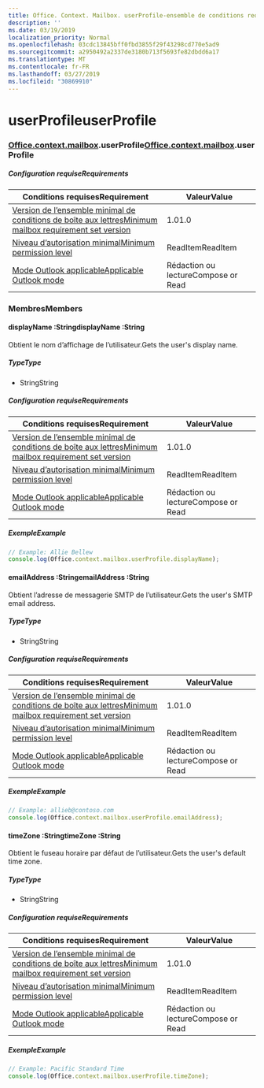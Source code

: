 ```yaml
---
title: Office. Context. Mailbox. userProfile-ensemble de conditions requises 1,3
description: ''
ms.date: 03/19/2019
localization_priority: Normal
ms.openlocfilehash: 03cdc13845bff0fbd3855f29f43298cd770e5ad9
ms.sourcegitcommit: a2950492a2337de3180b713f5693fe82dbdd6a17
ms.translationtype: MT
ms.contentlocale: fr-FR
ms.lasthandoff: 03/27/2019
ms.locfileid: "30869910"
---
```

# <a name="userprofile"></a><span data-ttu-id="1845c-102">userProfile</span><span class="sxs-lookup"><span data-stu-id="1845c-102">userProfile</span></span>

### <a name="officeofficemdcontextofficecontextmdmailboxofficecontextmailboxmduserprofile"></a><span data-ttu-id="1845c-103">[Office](Office.md)[.context](Office.context.md)[.mailbox](Office.context.mailbox.md).userProfile</span><span class="sxs-lookup"><span data-stu-id="1845c-103">[Office](Office.md)[.context](Office.context.md)[.mailbox](Office.context.mailbox.md).userProfile</span></span>

##### <a name="requirements"></a><span data-ttu-id="1845c-104">Configuration requise</span><span class="sxs-lookup"><span data-stu-id="1845c-104">Requirements</span></span>

|<span data-ttu-id="1845c-105">Conditions requises</span><span class="sxs-lookup"><span data-stu-id="1845c-105">Requirement</span></span>| <span data-ttu-id="1845c-106">Valeur</span><span class="sxs-lookup"><span data-stu-id="1845c-106">Value</span></span>|
|---|---|
|[<span data-ttu-id="1845c-107">Version de l’ensemble minimal de conditions de boîte aux lettres</span><span class="sxs-lookup"><span data-stu-id="1845c-107">Minimum mailbox requirement set version</span></span>](/office/dev/add-ins/reference/requirement-sets/outlook-api-requirement-sets)| <span data-ttu-id="1845c-108">1.0</span><span class="sxs-lookup"><span data-stu-id="1845c-108">1.0</span></span>|
|[<span data-ttu-id="1845c-109">Niveau d’autorisation minimal</span><span class="sxs-lookup"><span data-stu-id="1845c-109">Minimum permission level</span></span>](/outlook/add-ins/understanding-outlook-add-in-permissions)| <span data-ttu-id="1845c-110">ReadItem</span><span class="sxs-lookup"><span data-stu-id="1845c-110">ReadItem</span></span>|
|[<span data-ttu-id="1845c-111">Mode Outlook applicable</span><span class="sxs-lookup"><span data-stu-id="1845c-111">Applicable Outlook mode</span></span>](/outlook/add-ins/#extension-points)| <span data-ttu-id="1845c-112">Rédaction ou lecture</span><span class="sxs-lookup"><span data-stu-id="1845c-112">Compose or Read</span></span>|

### <a name="members"></a><span data-ttu-id="1845c-113">Membres</span><span class="sxs-lookup"><span data-stu-id="1845c-113">Members</span></span>

####  <a name="displayname-string"></a><span data-ttu-id="1845c-114">displayName :String</span><span class="sxs-lookup"><span data-stu-id="1845c-114">displayName :String</span></span>

<span data-ttu-id="1845c-115">Obtient le nom d’affichage de l’utilisateur.</span><span class="sxs-lookup"><span data-stu-id="1845c-115">Gets the user's display name.</span></span>

##### <a name="type"></a><span data-ttu-id="1845c-116">Type</span><span class="sxs-lookup"><span data-stu-id="1845c-116">Type</span></span>

*   <span data-ttu-id="1845c-117">String</span><span class="sxs-lookup"><span data-stu-id="1845c-117">String</span></span>

##### <a name="requirements"></a><span data-ttu-id="1845c-118">Configuration requise</span><span class="sxs-lookup"><span data-stu-id="1845c-118">Requirements</span></span>

|<span data-ttu-id="1845c-119">Conditions requises</span><span class="sxs-lookup"><span data-stu-id="1845c-119">Requirement</span></span>| <span data-ttu-id="1845c-120">Valeur</span><span class="sxs-lookup"><span data-stu-id="1845c-120">Value</span></span>|
|---|---|
|[<span data-ttu-id="1845c-121">Version de l’ensemble minimal de conditions de boîte aux lettres</span><span class="sxs-lookup"><span data-stu-id="1845c-121">Minimum mailbox requirement set version</span></span>](/office/dev/add-ins/reference/requirement-sets/outlook-api-requirement-sets)| <span data-ttu-id="1845c-122">1.0</span><span class="sxs-lookup"><span data-stu-id="1845c-122">1.0</span></span>|
|[<span data-ttu-id="1845c-123">Niveau d’autorisation minimal</span><span class="sxs-lookup"><span data-stu-id="1845c-123">Minimum permission level</span></span>](/outlook/add-ins/understanding-outlook-add-in-permissions)| <span data-ttu-id="1845c-124">ReadItem</span><span class="sxs-lookup"><span data-stu-id="1845c-124">ReadItem</span></span>|
|[<span data-ttu-id="1845c-125">Mode Outlook applicable</span><span class="sxs-lookup"><span data-stu-id="1845c-125">Applicable Outlook mode</span></span>](/outlook/add-ins/#extension-points)| <span data-ttu-id="1845c-126">Rédaction ou lecture</span><span class="sxs-lookup"><span data-stu-id="1845c-126">Compose or Read</span></span>|

##### <a name="example"></a><span data-ttu-id="1845c-127">Exemple</span><span class="sxs-lookup"><span data-stu-id="1845c-127">Example</span></span>

```javascript
// Example: Allie Bellew
console.log(Office.context.mailbox.userProfile.displayName);
```

####  <a name="emailaddress-string"></a><span data-ttu-id="1845c-128">emailAddress :String</span><span class="sxs-lookup"><span data-stu-id="1845c-128">emailAddress :String</span></span>

<span data-ttu-id="1845c-129">Obtient l’adresse de messagerie SMTP de l’utilisateur.</span><span class="sxs-lookup"><span data-stu-id="1845c-129">Gets the user's SMTP email address.</span></span>

##### <a name="type"></a><span data-ttu-id="1845c-130">Type</span><span class="sxs-lookup"><span data-stu-id="1845c-130">Type</span></span>

*   <span data-ttu-id="1845c-131">String</span><span class="sxs-lookup"><span data-stu-id="1845c-131">String</span></span>

##### <a name="requirements"></a><span data-ttu-id="1845c-132">Configuration requise</span><span class="sxs-lookup"><span data-stu-id="1845c-132">Requirements</span></span>

|<span data-ttu-id="1845c-133">Conditions requises</span><span class="sxs-lookup"><span data-stu-id="1845c-133">Requirement</span></span>| <span data-ttu-id="1845c-134">Valeur</span><span class="sxs-lookup"><span data-stu-id="1845c-134">Value</span></span>|
|---|---|
|[<span data-ttu-id="1845c-135">Version de l’ensemble minimal de conditions de boîte aux lettres</span><span class="sxs-lookup"><span data-stu-id="1845c-135">Minimum mailbox requirement set version</span></span>](/office/dev/add-ins/reference/requirement-sets/outlook-api-requirement-sets)| <span data-ttu-id="1845c-136">1.0</span><span class="sxs-lookup"><span data-stu-id="1845c-136">1.0</span></span>|
|[<span data-ttu-id="1845c-137">Niveau d’autorisation minimal</span><span class="sxs-lookup"><span data-stu-id="1845c-137">Minimum permission level</span></span>](/outlook/add-ins/understanding-outlook-add-in-permissions)| <span data-ttu-id="1845c-138">ReadItem</span><span class="sxs-lookup"><span data-stu-id="1845c-138">ReadItem</span></span>|
|[<span data-ttu-id="1845c-139">Mode Outlook applicable</span><span class="sxs-lookup"><span data-stu-id="1845c-139">Applicable Outlook mode</span></span>](/outlook/add-ins/#extension-points)| <span data-ttu-id="1845c-140">Rédaction ou lecture</span><span class="sxs-lookup"><span data-stu-id="1845c-140">Compose or Read</span></span>|

##### <a name="example"></a><span data-ttu-id="1845c-141">Exemple</span><span class="sxs-lookup"><span data-stu-id="1845c-141">Example</span></span>

```javascript
// Example: allieb@contoso.com
console.log(Office.context.mailbox.userProfile.emailAddress);
```

####  <a name="timezone-string"></a><span data-ttu-id="1845c-142">timeZone :String</span><span class="sxs-lookup"><span data-stu-id="1845c-142">timeZone :String</span></span>

<span data-ttu-id="1845c-143">Obtient le fuseau horaire par défaut de l’utilisateur.</span><span class="sxs-lookup"><span data-stu-id="1845c-143">Gets the user's default time zone.</span></span>

##### <a name="type"></a><span data-ttu-id="1845c-144">Type</span><span class="sxs-lookup"><span data-stu-id="1845c-144">Type</span></span>

*   <span data-ttu-id="1845c-145">String</span><span class="sxs-lookup"><span data-stu-id="1845c-145">String</span></span>

##### <a name="requirements"></a><span data-ttu-id="1845c-146">Configuration requise</span><span class="sxs-lookup"><span data-stu-id="1845c-146">Requirements</span></span>

|<span data-ttu-id="1845c-147">Conditions requises</span><span class="sxs-lookup"><span data-stu-id="1845c-147">Requirement</span></span>| <span data-ttu-id="1845c-148">Valeur</span><span class="sxs-lookup"><span data-stu-id="1845c-148">Value</span></span>|
|---|---|
|[<span data-ttu-id="1845c-149">Version de l’ensemble minimal de conditions de boîte aux lettres</span><span class="sxs-lookup"><span data-stu-id="1845c-149">Minimum mailbox requirement set version</span></span>](/office/dev/add-ins/reference/requirement-sets/outlook-api-requirement-sets)| <span data-ttu-id="1845c-150">1.0</span><span class="sxs-lookup"><span data-stu-id="1845c-150">1.0</span></span>|
|[<span data-ttu-id="1845c-151">Niveau d’autorisation minimal</span><span class="sxs-lookup"><span data-stu-id="1845c-151">Minimum permission level</span></span>](/outlook/add-ins/understanding-outlook-add-in-permissions)| <span data-ttu-id="1845c-152">ReadItem</span><span class="sxs-lookup"><span data-stu-id="1845c-152">ReadItem</span></span>|
|[<span data-ttu-id="1845c-153">Mode Outlook applicable</span><span class="sxs-lookup"><span data-stu-id="1845c-153">Applicable Outlook mode</span></span>](/outlook/add-ins/#extension-points)| <span data-ttu-id="1845c-154">Rédaction ou lecture</span><span class="sxs-lookup"><span data-stu-id="1845c-154">Compose or Read</span></span>|

##### <a name="example"></a><span data-ttu-id="1845c-155">Exemple</span><span class="sxs-lookup"><span data-stu-id="1845c-155">Example</span></span>

```javascript
// Example: Pacific Standard Time
console.log(Office.context.mailbox.userProfile.timeZone);
```
